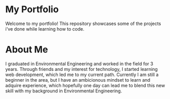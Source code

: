 # My Portfolio
Welcome to my portfolio! This repository showcases some of the projects i've done while learning how to code.

# About Me
I graduated in Environmental Engineering and worked in the field for 3 years. 
Through friends and my interest for technology, I started learning web development, which led me to my current path.
Currently I am still a beginner in the area, but I have an ambicionous mindset to learn and adquire experience, which hopefully one day can lead me to blend this new skill with my background in Environmental Engineering.
